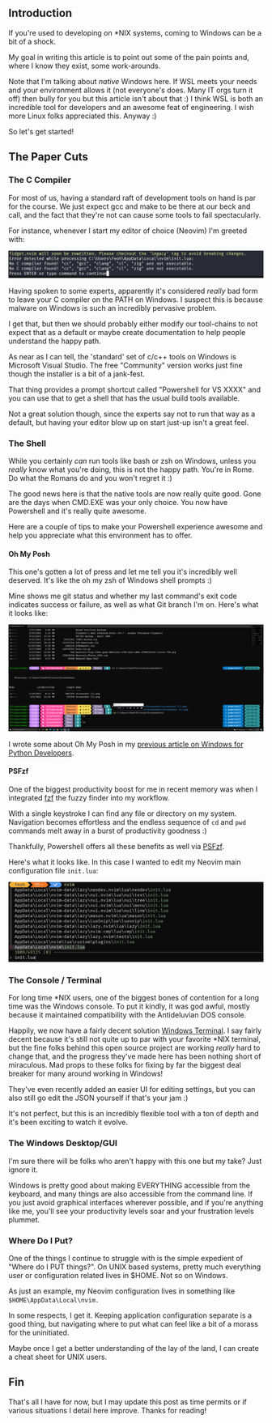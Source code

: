 <!--
.. title: Windows Papercuts for *NIX Developers
.. slug: windows-papercuts-for-nix-developers
.. date: 2023-07-04 13:42:31 UTC-04:00
.. tags: windows, python, neovim, compiler, powershell
.. category: 
.. link: 
.. description: Every Platform or Operating System Has Paper Cuts
.. type: text
-->

## Introduction

If you're used to developing on *NIX systems, coming to Windows can be a bit of
a shock.

My goal in writing this article is to point out some of the pain points and,
where I know they exist, some work-arounds.

Note that I'm talking about *native* Windows here. If WSL meets your needs and
your environment allows it (not everyone's does. Many IT orgs turn it off) then
bully for you but this article isn't about that :) I think WSL is both an
incredible tool for developers and an awesome feat of engineering. I wish more
Linux folks appreciated this. Anyway :)

So let's get started!

## The Paper Cuts

### The C Compiler

For most of us, having a standard raft of development tools on hand is par for
the course. We just expect gcc and make to be there at our beck and call, and
the fact that they're not can cause some tools to fail spectacularly.

For instance, whenever I start my editor of choice (Neovim) I'm greeted with:

![Neovim C Compiler Error on Windows](/images/windows_nvim_c_boom.png)

Having spoken to some experts, apparently it's considered *really* bad form to
leave your C compiler on the PATH on Windows. I suspect this is because malware
on Windows is such an incredibly pervasive problem.

I get that, but then we should probably either modify our tool-chains to not
expect that as a default or maybe create documentation to help people understand
the happy path.

As near as I can tell, the 'standard' set of c/c++ tools on Windows is Microsoft
Visual Studio. The free "Community" version works just fine though the installer
is a bit of a jank-fest.

That thing provides a prompt shortcut called "Powershell for VS XXXX" and you
can use that to get a shell that has the usual build tools available.

Not a great solution though, since the experts say not to run that way as a
default, but having your editor blow up on start just-up isn't a great feel.

### The Shell

While you certainly *can* run tools like bash or zsh on Windows, unless you
*really* know what you're doing, this is not the happy path. You're in Rome. Do
what the Romans do and you won't regret it :)

The good news here is that the native tools are now really quite good. Gone are
the days when CMD.EXE was your only choice. You now have Powershell and it's
really quite awesome.

Here are a couple of tips to make your Powershell experience awesome and help
you appreciate what this environment has to offer.

#### Oh My Posh

This one's gotten a lot of press and let me tell you it's incredibly well
deserved. It's like the oh my zsh of Windows shell prompts :)

Mine shows me git status and whether my last command's exit code indicates
success or failure, as well as what Git branch I'm on. Here's what it looks
like:

![What My Oh My Posh Prompt Looks Like](/images/OhMyPoshScreenshot.png)

I wrote some about Oh My Posh in my [previous article on Windows for Python
Developers](https://www.feoh.org/posts/getting_started_with_python_on_windows_2021_edition_push_the_easy_button.html).

#### PSFzf

One of the biggest productivity boost for me in recent memory was when I
integrated [fzf](https://github.com/junegunn/fzf) the fuzzy finder into my
workflow.

With a single keystroke I can find any file or directory on my system.
Navigation becomes effortless and the endless sequence of `cd` and `pwd` commands
melt away in a burst of productivity goodness :)

Thankfully, Powershell offers all these benefits as well via
[PSFzf](https://github.com/kelleyma49/PSFzf).

Here's what it looks like. In this case I wanted to edit my Neovim main
configuration file `init.lua`:

![Edit my init.lua file](/images/psfzf.png)

### The Console / Terminal

For long time *NIX users, one of the biggest bones of contention for a
long time was the Windows console. To put it kindly, it was god awful, mostly
because it maintained compatibility with the Antideluvian DOS console.

Happily, we now have a fairly decent solution [Windows
Terminal](https://github.com/microsoft/terminal). I say fairly decent because
it's still not quite up to par with your favorite *NIX terminal, but the fine
folks behind this open source project are working *really* hard to change that,
and the progress they've made here has been nothing short of miraculous. Mad
props to these folks for fixing by far the biggest deal breaker for many around
working in Windows!

They've even recently added an easier UI for editing settings, but you can also
still go edit the JSON yourself if that's your jam :)

It's not perfect, but this is an incredibly flexible tool with a ton of depth
and it's been exciting to watch it evolve.

### The Windows Desktop/GUI

I'm sure there will be folks who aren't happy with this one but my take? Just
ignore it.

Windows is pretty good about making EVERYTHING accessible from the keyboard, and
many things are also accessible from the command line. If you just avoid
graphical interfaces wherever possible, and if you're anything like me, you'll
see your productivity levels soar and your frustration levels plummet.

### Where Do I Put?

One of the things I continue to struggle with is the simple expedient of "Where
do I PUT things?". On UNIX based systems, pretty much everything user or
configuration related lives in $HOME. Not so on Windows.

As just an example, my Neovim configuration lives in something like
`$HOME\AppData\Local\nvim.`

In some respects, I get it. Keeping application configuration separate is a good
thing, but navigating where to put what can feel like a bit of a morass for the
uninitiated.

Maybe once I get a better understanding of the lay of the land, I can create a
cheat sheet for UNIX users.

## Fin

That's all I have for now, but I may update this post as time permits or if
various situations I detail here improve. Thanks for reading!
